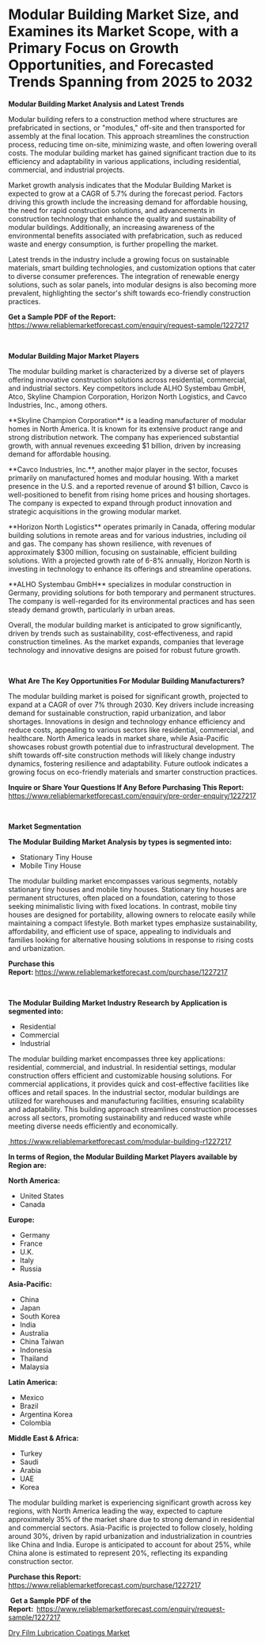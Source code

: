 <p><h1>Modular Building Market Size, and Examines its Market Scope, with a Primary Focus on Growth Opportunities, and Forecasted Trends Spanning from 2025 to 2032</h1></p><p><strong>Modular Building Market Analysis and Latest Trends</strong></p>
<p><p>Modular building refers to a construction method where structures are prefabricated in sections, or "modules," off-site and then transported for assembly at the final location. This approach streamlines the construction process, reducing time on-site, minimizing waste, and often lowering overall costs. The modular building market has gained significant traction due to its efficiency and adaptability in various applications, including residential, commercial, and industrial projects.</p><p>Market growth analysis indicates that the Modular Building Market is expected to grow at a CAGR of 5.7% during the forecast period. Factors driving this growth include the increasing demand for affordable housing, the need for rapid construction solutions, and advancements in construction technology that enhance the quality and sustainability of modular buildings. Additionally, an increasing awareness of the environmental benefits associated with prefabrication, such as reduced waste and energy consumption, is further propelling the market.</p><p>Latest trends in the industry include a growing focus on sustainable materials, smart building technologies, and customization options that cater to diverse consumer preferences. The integration of renewable energy solutions, such as solar panels, into modular designs is also becoming more prevalent, highlighting the sector's shift towards eco-friendly construction practices.</p></p>
<p><strong>Get a Sample PDF of the Report:&nbsp;</strong> <a href="https://www.reliablemarketforecast.com/enquiry/request-sample/1227217?utm_campaign=3512&utm_medium=2&utm_source=Github&utm_content=ia&utm_term=01042025&utm_id=modular-building">https://www.reliablemarketforecast.com/enquiry/request-sample/1227217</a></p>
<p>&nbsp;</p>
<p><strong>Modular Building Major Market Players</strong></p>
<p><p>The modular building market is characterized by a diverse set of players offering innovative construction solutions across residential, commercial, and industrial sectors. Key competitors include ALHO Systembau GmbH, Atco, Skyline Champion Corporation, Horizon North Logistics, and Cavco Industries, Inc., among others.</p><p>**Skyline Champion Corporation** is a leading manufacturer of modular homes in North America. It is known for its extensive product range and strong distribution network. The company has experienced substantial growth, with annual revenues exceeding $1 billion, driven by increasing demand for affordable housing.</p><p>**Cavco Industries, Inc.**, another major player in the sector, focuses primarily on manufactured homes and modular housing. With a market presence in the U.S. and a reported revenue of around $1 billion, Cavco is well-positioned to benefit from rising home prices and housing shortages. The company is expected to expand through product innovation and strategic acquisitions in the growing modular market.</p><p>**Horizon North Logistics** operates primarily in Canada, offering modular building solutions in remote areas and for various industries, including oil and gas. The company has shown resilience, with revenues of approximately $300 million, focusing on sustainable, efficient building solutions. With a projected growth rate of 6-8% annually, Horizon North is investing in technology to enhance its offerings and streamline operations.</p><p>**ALHO Systembau GmbH** specializes in modular construction in Germany, providing solutions for both temporary and permanent structures. The company is well-regarded for its environmental practices and has seen steady demand growth, particularly in urban areas.</p><p>Overall, the modular building market is anticipated to grow significantly, driven by trends such as sustainability, cost-effectiveness, and rapid construction timelines. As the market expands, companies that leverage technology and innovative designs are poised for robust future growth.</p></p>
<p>&nbsp;</p>
<p><strong>What Are The Key Opportunities For Modular Building Manufacturers?</strong></p>
<p><p>The modular building market is poised for significant growth, projected to expand at a CAGR of over 7% through 2030. Key drivers include increasing demand for sustainable construction, rapid urbanization, and labor shortages. Innovations in design and technology enhance efficiency and reduce costs, appealing to various sectors like residential, commercial, and healthcare. North America leads in market share, while Asia-Pacific showcases robust growth potential due to infrastructural development. The shift towards off-site construction methods will likely change industry dynamics, fostering resilience and adaptability. Future outlook indicates a growing focus on eco-friendly materials and smarter construction practices.</p></p>
<p><strong>Inquire or Share Your Questions If Any Before Purchasing This Report:</strong> <a href="https://www.reliablemarketforecast.com/enquiry/pre-order-enquiry/1227217?utm_campaign=3512&utm_medium=2&utm_source=Github&utm_content=ia&utm_term=01042025&utm_id=modular-building">https://www.reliablemarketforecast.com/enquiry/pre-order-enquiry/1227217</a></p>
<p>&nbsp;</p>
<p><strong>Market Segmentation</strong></p>
<p><strong>The Modular Building Market Analysis by types is segmented into:</strong></p>
<p><ul><li>Stationary Tiny House</li><li>Mobile Tiny House</li></ul></p>
<p><p>The modular building market encompasses various segments, notably stationary tiny houses and mobile tiny houses. Stationary tiny houses are permanent structures, often placed on a foundation, catering to those seeking minimalistic living with fixed locations. In contrast, mobile tiny houses are designed for portability, allowing owners to relocate easily while maintaining a compact lifestyle. Both market types emphasize sustainability, affordability, and efficient use of space, appealing to individuals and families looking for alternative housing solutions in response to rising costs and urbanization.</p></p>
<p><strong>Purchase this Report:&nbsp;</strong><a href="https://www.reliablemarketforecast.com/purchase/1227217?utm_campaign=3512&utm_medium=2&utm_source=Github&utm_content=ia&utm_term=01042025&utm_id=modular-building">https://www.reliablemarketforecast.com/purchase/1227217</a></p>
<p>&nbsp;</p>
<p><strong>The Modular Building Market Industry Research by Application is segmented into:</strong></p>
<p><ul><li>Residential</li><li>Commercial</li><li>Industrial</li></ul></p>
<p><p>The modular building market encompasses three key applications: residential, commercial, and industrial. In residential settings, modular construction offers efficient and customizable housing solutions. For commercial applications, it provides quick and cost-effective facilities like offices and retail spaces. In the industrial sector, modular buildings are utilized for warehouses and manufacturing facilities, ensuring scalability and adaptability. This building approach streamlines construction processes across all sectors, promoting sustainability and reduced waste while meeting diverse needs efficiently and economically.</p></p>
<p><a href="https://www.reliablemarketforecast.com/modular-building-r1227217?utm_campaign=3512&utm_medium=2&utm_source=Github&utm_content=ia&utm_term=01042025&utm_id=modular-building">&nbsp;https://www.reliablemarketforecast.com/modular-building-r1227217</a></p>
<p><strong>In terms of Region, the Modular Building Market Players available by Region are:</strong></p>
<p>
    <p> <strong> North America: </strong>
        <ul>
            <li>United States</li>
            <li>Canada</li>
        </ul>
        </p> 
    <p> <strong> Europe: </strong>
        <ul>
            <li>Germany</li>
            <li>France</li>
            <li>U.K.</li>
            <li>Italy</li>
            <li>Russia</li>
        </ul>
        </p> 
    <p> <strong> Asia-Pacific: </strong>
        <ul>
            <li>China</li>
            <li>Japan</li>
            <li>South Korea</li>
            <li>India</li>
            <li>Australia</li>
            <li>China Taiwan</li>
            <li>Indonesia</li>
            <li>Thailand</li>
            <li>Malaysia</li>
        </ul>
        </p> 
    <p> <strong> Latin America: </strong>
        <ul>
            <li>Mexico</li>
            <li>Brazil</li>
            <li>Argentina Korea</li>
            <li>Colombia</li>
        </ul>
        </p> 
    <p> <strong> Middle East & Africa: </strong>
        <ul>
            <li>Turkey</li>
            <li>Saudi</li>
            <li>Arabia</li>
            <li>UAE</li>
            <li>Korea</li>
        </ul>
    </p>
    </p>
<p><p>The modular building market is experiencing significant growth across key regions, with North America leading the way, expected to capture approximately 35% of the market share due to strong demand in residential and commercial sectors. Asia-Pacific is projected to follow closely, holding around 30%, driven by rapid urbanization and industrialization in countries like China and India. Europe is anticipated to account for about 25%, while China alone is estimated to represent 20%, reflecting its expanding construction sector.</p></p>
<p><strong>Purchase this Report: </strong><a href="https://www.reliablemarketforecast.com/purchase/1227217?utm_campaign=3512&utm_medium=2&utm_source=Github&utm_content=ia&utm_term=01042025&utm_id=modular-building">https://www.reliablemarketforecast.com/purchase/1227217</a></p>
<p>&nbsp;<strong>Get a Sample PDF of the Report:&nbsp;&nbsp;</strong><a href="https://www.reliablemarketforecast.com/enquiry/request-sample/1227217?utm_campaign=3512&utm_medium=2&utm_source=Github&utm_content=ia&utm_term=01042025&utm_id=modular-building">https://www.reliablemarketforecast.com/enquiry/request-sample/1227217</a></p>
<p><strong></strong></p>
<p><p><a href="https://github.com/naulasulakr0/Market-Research-Report-List-1/blob/main/dry-film-lubrication-coatings-market.md?utm_campaign=3512&utm_medium=2&utm_source=Github&utm_content=ia&utm_term=01042025&utm_id=modular-building">Dry Film Lubrication Coatings Market</a></p></p>